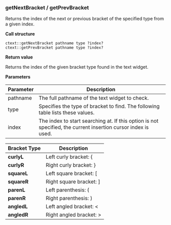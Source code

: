### getNextBracket / getPrevBracket

Returns the index of the next or previous bracket of the specified type from a given index.

**Call structure**

`ctext::getNextBracket pathname type ?index?`<br>
`ctext::getPrevBracket pathname type ?index?`

**Return value**

Returns the index of the given bracket type found in the text widget.

**Parameters**

| Parameter | Description |
| - | - |
| pathname | The full pathname of the text widget to check. |
| type | Specifies the type of bracket to find. The following table lists these values. |
| index | The index to start searching at. If this option is not specified, the current insertion cursor index is used. |

| Bracket Type | Description |
| - | - |
| **curlyL** | Left curly bracket: { |
| **curlyR** | Right curly bracket: } |
| **squareL** | Left square bracket: \[ |
| **squareR** | Right square bracket: ] |
| **parenL** | Left parenthesis: ( |
| **parenR** | Right parenthesis: ) |
| **angledL** | Left angled bracket: < |
| **angledR** | Right angled bracket: > |